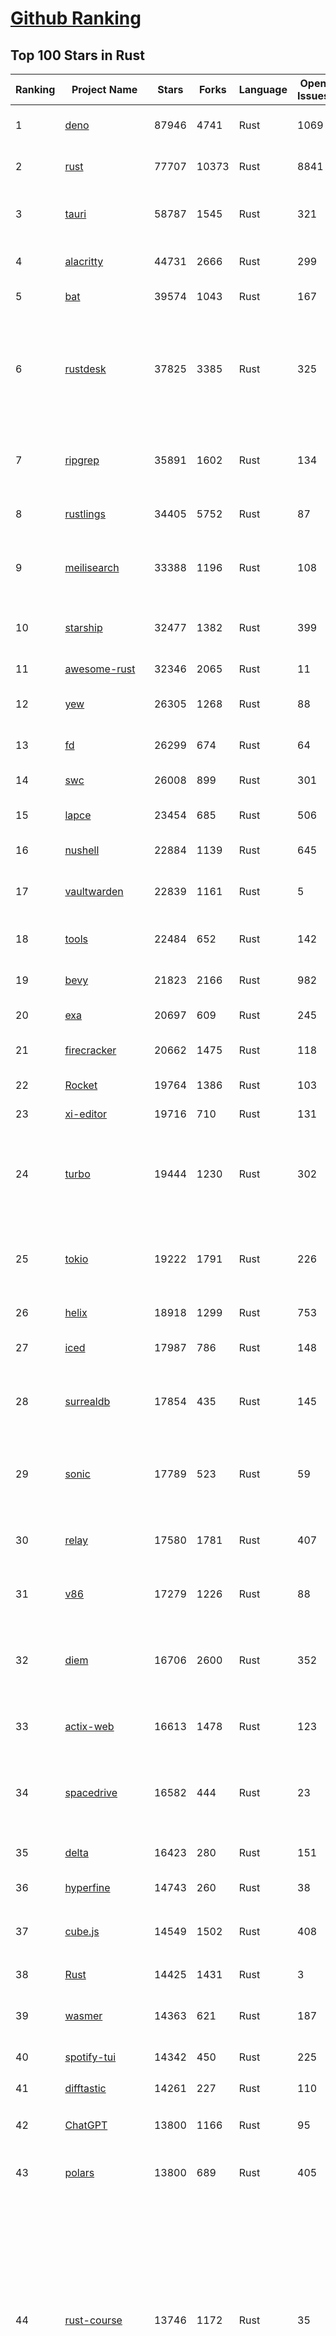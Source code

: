 [Github Ranking](../README.md)
==========

## Top 100 Stars in Rust

| Ranking | Project Name | Stars | Forks | Language | Open Issues | Description | Last Commit |
| ------- | ------------ | ----- | ----- | -------- | ----------- | ----------- | ----------- |
| 1 | [deno](https://github.com/denoland/deno) | 87946 | 4741 | Rust | 1069 | A modern runtime for JavaScript and TypeScript. | 2023-02-13T09:54:31Z |
| 2 | [rust](https://github.com/rust-lang/rust) | 77707 | 10373 | Rust | 8841 | Empowering everyone to build reliable and efficient software. | 2023-02-13T09:58:15Z |
| 3 | [tauri](https://github.com/tauri-apps/tauri) | 58787 | 1545 | Rust | 321 | Build smaller, faster, and more secure desktop applications with a web frontend. | 2023-02-13T00:05:27Z |
| 4 | [alacritty](https://github.com/alacritty/alacritty) | 44731 | 2666 | Rust | 299 | A cross-platform, OpenGL terminal emulator. | 2023-02-12T20:29:25Z |
| 5 | [bat](https://github.com/sharkdp/bat) | 39574 | 1043 | Rust | 167 | A cat(1) clone with wings. | 2023-02-10T04:13:25Z |
| 6 | [rustdesk](https://github.com/rustdesk/rustdesk) | 37825 | 3385 | Rust | 325 | Open source virtual / remote desktop infrastructure for everyone! The open source TeamViewer alternative. Display and control your PC and Android devices from anywhere at anytime. | 2023-02-13T09:54:46Z |
| 7 | [ripgrep](https://github.com/BurntSushi/ripgrep) | 35891 | 1602 | Rust | 134 | ripgrep recursively searches directories for a regex pattern while respecting your gitignore | 2023-02-12T05:46:21Z |
| 8 | [rustlings](https://github.com/rust-lang/rustlings) | 34405 | 5752 | Rust | 87 | :crab: Small exercises to get you used to reading and writing Rust code! | 2023-02-13T10:01:48Z |
| 9 | [meilisearch](https://github.com/meilisearch/meilisearch) | 33388 | 1196 | Rust | 108 | A lightning-fast search engine that fits effortlessly into your apps, websites, and workflow. | 2023-02-10T14:59:28Z |
| 10 | [starship](https://github.com/starship/starship) | 32477 | 1382 | Rust | 399 | ☄🌌️  The minimal, blazing-fast, and infinitely customizable prompt for any shell! | 2023-02-12T12:50:16Z |
| 11 | [awesome-rust](https://github.com/rust-unofficial/awesome-rust) | 32346 | 2065 | Rust | 11 | A curated list of Rust code and resources. | 2023-02-09T00:04:53Z |
| 12 | [yew](https://github.com/yewstack/yew) | 26305 | 1268 | Rust | 88 | Rust / Wasm framework for building client web apps | 2023-02-10T18:02:18Z |
| 13 | [fd](https://github.com/sharkdp/fd) | 26299 | 674 | Rust | 64 | A simple, fast and user-friendly alternative to 'find' | 2023-02-07T13:43:43Z |
| 14 | [swc](https://github.com/swc-project/swc) | 26008 | 899 | Rust | 301 | Rust-based platform for the Web | 2023-02-13T08:23:47Z |
| 15 | [lapce](https://github.com/lapce/lapce) | 23454 | 685 | Rust | 506 | Lightning-fast and Powerful Code Editor written in Rust | 2023-02-13T09:02:45Z |
| 16 | [nushell](https://github.com/nushell/nushell) | 22884 | 1139 | Rust | 645 | A new type of shell | 2023-02-13T05:40:52Z |
| 17 | [vaultwarden](https://github.com/dani-garcia/vaultwarden) | 22839 | 1161 | Rust | 5 | Unofficial Bitwarden compatible server written in Rust, formerly known as bitwarden_rs | 2023-02-13T07:34:12Z |
| 18 | [tools](https://github.com/rome/tools) | 22484 | 652 | Rust | 142 | Unified developer tools for JavaScript, TypeScript, and the web | 2023-02-13T08:44:55Z |
| 19 | [bevy](https://github.com/bevyengine/bevy) | 21823 | 2166 | Rust | 982 | A refreshingly simple data-driven game engine built in Rust | 2023-02-13T08:46:04Z |
| 20 | [exa](https://github.com/ogham/exa) | 20697 | 609 | Rust | 245 | A modern replacement for ‘ls’. | 2023-02-04T12:51:14Z |
| 21 | [firecracker](https://github.com/firecracker-microvm/firecracker) | 20662 | 1475 | Rust | 118 | Secure and fast microVMs for serverless computing. | 2023-02-13T09:59:46Z |
| 22 | [Rocket](https://github.com/SergioBenitez/Rocket) | 19764 | 1386 | Rust | 103 | A web framework for Rust. | 2023-02-11T01:43:12Z |
| 23 | [xi-editor](https://github.com/xi-editor/xi-editor) | 19716 | 710 | Rust | 131 | A modern editor with a backend written in Rust. | 2023-02-01T16:30:16Z |
| 24 | [turbo](https://github.com/vercel/turbo) | 19444 | 1230 | Rust | 302 | Incremental bundler and build system optimized for JavaScript and TypeScript, written in Rust – including Turbopack and Turborepo. | 2023-02-13T09:28:45Z |
| 25 | [tokio](https://github.com/tokio-rs/tokio) | 19222 | 1791 | Rust | 226 | A runtime for writing reliable asynchronous applications with Rust. Provides I/O, networking, scheduling, timers, ... | 2023-02-13T08:28:44Z |
| 26 | [helix](https://github.com/helix-editor/helix) | 18918 | 1299 | Rust | 753 | A post-modern modal text editor. | 2023-02-13T10:02:58Z |
| 27 | [iced](https://github.com/iced-rs/iced) | 17987 | 786 | Rust | 148 | A cross-platform GUI library for Rust, inspired by Elm | 2023-02-13T06:55:44Z |
| 28 | [surrealdb](https://github.com/surrealdb/surrealdb) | 17854 | 435 | Rust | 145 | A scalable, distributed, collaborative, document-graph database, for the realtime web | 2023-02-12T16:04:44Z |
| 29 | [sonic](https://github.com/valeriansaliou/sonic) | 17789 | 523 | Rust | 59 | 🦔 Fast, lightweight & schema-less search backend. An alternative to Elasticsearch that runs on a few MBs of RAM. | 2023-01-08T19:14:14Z |
| 30 | [relay](https://github.com/facebook/relay) | 17580 | 1781 | Rust | 407 | Relay is a JavaScript framework for building data-driven React applications. | 2023-02-12T00:14:25Z |
| 31 | [v86](https://github.com/copy/v86) | 17279 | 1226 | Rust | 88 | x86 virtualization in your browser, recompiling x86 to wasm on the fly | 2023-01-06T15:35:16Z |
| 32 | [diem](https://github.com/diem/diem) | 16706 | 2600 | Rust | 352 | Diem’s mission is to build a trusted and innovative financial network that empowers people and businesses around the world. | 2023-02-13T09:47:14Z |
| 33 | [actix-web](https://github.com/actix/actix-web) | 16613 | 1478 | Rust | 123 | Actix Web is a powerful, pragmatic, and extremely fast web framework for Rust. | 2023-02-12T02:49:23Z |
| 34 | [spacedrive](https://github.com/spacedriveapp/spacedrive) | 16582 | 444 | Rust | 23 | Spacedrive is an open source cross-platform file explorer, powered by a virtual distributed filesystem written in Rust. | 2023-02-13T09:16:51Z |
| 35 | [delta](https://github.com/dandavison/delta) | 16423 | 280 | Rust | 151 | A syntax-highlighting pager for git, diff, and grep output | 2023-02-09T06:02:53Z |
| 36 | [hyperfine](https://github.com/sharkdp/hyperfine) | 14743 | 260 | Rust | 38 | A command-line benchmarking tool | 2023-02-01T11:37:44Z |
| 37 | [cube.js](https://github.com/cube-js/cube.js) | 14549 | 1502 | Rust | 408 | 📊  Cube — The Semantic Layer for Building Data Applications | 2023-02-13T01:32:08Z |
| 38 | [Rust](https://github.com/TheAlgorithms/Rust) | 14425 | 1431 | Rust | 3 |  All Algorithms implemented in Rust  | 2023-02-13T02:09:42Z |
| 39 | [wasmer](https://github.com/wasmerio/wasmer) | 14363 | 621 | Rust | 187 | 🚀 The leading WebAssembly Runtime supporting WASI and Emscripten | 2023-02-13T10:03:29Z |
| 40 | [spotify-tui](https://github.com/Rigellute/spotify-tui) | 14342 | 450 | Rust | 225 | Spotify for the terminal written in Rust 🚀 | 2023-01-20T22:39:05Z |
| 41 | [difftastic](https://github.com/Wilfred/difftastic) | 14261 | 227 | Rust | 110 | a structural diff that understands syntax 🟥🟩 | 2023-02-12T08:45:54Z |
| 42 | [ChatGPT](https://github.com/lencx/ChatGPT) | 13800 | 1166 | Rust | 95 | 🔮 ChatGPT Desktop Application (Mac, Windows and Linux) | 2023-02-13T05:49:34Z |
| 43 | [polars](https://github.com/pola-rs/polars) | 13800 | 689 | Rust | 405 | Fast multi-threaded, hybrid-out-of-core DataFrame library in Rust \| Python \| Node.js | 2023-02-13T09:53:40Z |
| 44 | [rust-course](https://github.com/sunface/rust-course) | 13746 | 1172 | Rust | 35 | “连续六年成为全世界最受喜爱的语言，无 GC 也无需手动内存管理、极高的性能和安全性、过程/OO/函数式编程、优秀的包管理、JS 未来基石" — 工作之余的第二语言来试试 Rust 吧。<<Rust语言圣经>>拥有全面且深入的讲解、生动贴切的示例、德芙般丝滑的内容，甚至还有JS程序员关注的 WASM 和 Deno 等专题。这可能是目前最用心的 Rust 中文学习教程 / Book  | 2023-02-13T06:37:24Z |
| 45 | [coreutils](https://github.com/uutils/coreutils) | 13604 | 946 | Rust | 192 | Cross-platform Rust rewrite of the GNU coreutils | 2023-02-13T09:07:04Z |
| 46 | [RustPython](https://github.com/RustPython/RustPython) | 13570 | 918 | Rust | 228 | A Python Interpreter written in Rust | 2023-02-13T09:19:49Z |
| 47 | [egui](https://github.com/emilk/egui) | 13351 | 934 | Rust | 341 | egui: an easy-to-use immediate mode GUI in Rust that runs on both web and native | 2023-02-12T21:37:14Z |
| 48 | [anki](https://github.com/ankitects/anki) | 13201 | 1651 | Rust | 99 | Anki for desktop computers | 2023-02-13T09:43:16Z |
| 49 | [vector](https://github.com/vectordotdev/vector) | 12697 | 1006 | Rust | 1604 | A high-performance observability data pipeline. | 2023-02-13T05:07:46Z |
| 50 | [tikv](https://github.com/tikv/tikv) | 12631 | 1909 | Rust | 946 | Distributed transactional key-value database, originally created to complement TiDB | 2023-02-13T09:42:37Z |
| 51 | [navi](https://github.com/denisidoro/navi) | 12476 | 454 | Rust | 47 | An interactive cheatsheet tool for the command-line | 2022-12-21T11:06:29Z |
| 52 | [mdBook](https://github.com/rust-lang/mdBook) | 12459 | 1285 | Rust | 352 | Create book from markdown files. Like Gitbook but implemented in Rust | 2023-02-12T08:00:36Z |
| 53 | [gitui](https://github.com/extrawurst/gitui) | 12243 | 383 | Rust | 99 | Blazing 💥 fast terminal-ui for git written in rust 🦀 | 2023-02-13T02:20:34Z |
| 54 | [book](https://github.com/rust-lang/book) | 11524 | 2707 | Rust | 166 | The Rust Programming Language | 2023-02-13T04:36:17Z |
| 55 | [ruffle](https://github.com/ruffle-rs/ruffle) | 11473 | 577 | Rust | 2304 | A Flash Player emulator written in Rust | 2023-02-13T09:35:52Z |
| 56 | [wasmtime](https://github.com/bytecodealliance/wasmtime) | 11424 | 910 | Rust | 465 | A fast and secure runtime for WebAssembly | 2023-02-13T09:00:56Z |
| 57 | [rust-analyzer](https://github.com/rust-lang/rust-analyzer) | 11399 | 1168 | Rust | 1166 | A Rust compiler front-end for IDEs | 2023-02-13T09:45:29Z |
| 58 | [hyper](https://github.com/hyperium/hyper) | 11221 | 1320 | Rust | 174 | An HTTP library for Rust | 2023-02-02T14:42:13Z |
| 59 | [Pake](https://github.com/tw93/Pake) | 10990 | 808 | Rust | 6 | 🤱🏻 Turn any webpage into a desktop app with Rust.  🤱🏻 很简单的用 Rust 打包网页生成很小的桌面 App | 2023-02-08T10:11:39Z |
| 60 | [static-analysis](https://github.com/analysis-tools-dev/static-analysis) | 10881 | 1218 | Rust | 1 | ⚙️ A curated list of static analysis (SAST) tools and linters for all programming languages, config files, build tools, and more. The focus is on tools which improve code quality. | 2023-02-12T22:16:02Z |
| 61 | [tree-sitter](https://github.com/tree-sitter/tree-sitter) | 10833 | 618 | Rust | 350 | An incremental parsing system for programming tools | 2023-02-09T17:13:37Z |
| 62 | [carbonyl](https://github.com/fathyb/carbonyl) | 10790 | 245 | Rust | 28 | Chromium running inside your terminal | 2023-02-12T01:20:59Z |
| 63 | [clap](https://github.com/clap-rs/clap) | 10664 | 884 | Rust | 205 | A full featured, fast Command Line Argument Parser for Rust | 2023-02-13T04:37:14Z |
| 64 | [just](https://github.com/casey/just) | 10636 | 263 | Rust | 153 | 🤖 Just a command runner | 2023-02-09T06:18:44Z |
| 65 | [rust-raspberrypi-OS-tutorials](https://github.com/rust-embedded/rust-raspberrypi-OS-tutorials) | 10415 | 627 | Rust | 1 | :books: Learn to write an embedded OS in Rust :crab: | 2022-12-30T20:30:34Z |
| 66 | [zola](https://github.com/getzola/zola) | 10290 | 732 | Rust | 173 | A fast static site generator in a single binary with everything built-in. https://www.getzola.org | 2023-02-12T16:28:16Z |
| 67 | [fnm](https://github.com/Schniz/fnm) | 10266 | 295 | Rust | 89 | 🚀 Fast and simple Node.js version manager, built in Rust | 2023-02-08T21:42:07Z |
| 68 | [solana](https://github.com/solana-labs/solana) | 10006 | 2760 | Rust | 861 | Web-Scale Blockchain for fast, secure, scalable, decentralized apps and marketplaces. | 2023-02-13T03:22:10Z |
| 69 | [zellij](https://github.com/zellij-org/zellij) | 9967 | 306 | Rust | 376 | A terminal workspace with batteries included | 2023-02-12T16:25:21Z |
| 70 | [diesel](https://github.com/diesel-rs/diesel) | 9898 | 874 | Rust | 96 | A safe, extensible ORM and Query Builder for Rust | 2023-02-07T18:30:04Z |
| 71 | [cargo](https://github.com/rust-lang/cargo) | 9799 | 1921 | Rust | 1342 | The Rust package manager | 2023-02-12T20:20:50Z |
| 72 | [py-spy](https://github.com/benfred/py-spy) | 9711 | 347 | Rust | 93 | Sampling profiler for Python programs | 2023-02-09T02:21:20Z |
| 73 | [tui-rs](https://github.com/fdehau/tui-rs) | 9701 | 456 | Rust | 91 | Build terminal user interfaces and dashboards using Rust | 2023-02-11T17:30:31Z |
| 74 | [neovide](https://github.com/neovide/neovide) | 9525 | 375 | Rust | 336 | No Nonsense Neovim Client in Rust | 2023-02-10T14:52:01Z |
| 75 | [czkawka](https://github.com/qarmin/czkawka) | 9506 | 266 | Rust | 227 | Multi functional app to find duplicates, empty folders, similar images etc. | 2023-02-12T21:29:26Z |
| 76 | [zoxide](https://github.com/ajeetdsouza/zoxide) | 9323 | 337 | Rust | 28 | A smarter cd command. Supports all major shells. | 2023-02-13T03:42:53Z |
| 77 | [lsd](https://github.com/Peltoche/lsd) | 9173 | 305 | Rust | 93 | The next gen ls command | 2023-02-02T16:21:03Z |
| 78 | [xsv](https://github.com/BurntSushi/xsv) | 9166 | 289 | Rust | 108 | A fast CSV command line toolkit written in Rust. | 2022-12-22T10:10:37Z |
| 79 | [RustScan](https://github.com/RustScan/RustScan) | 9161 | 669 | Rust | 88 | 🤖 The Modern Port Scanner 🤖 | 2023-02-04T00:43:33Z |
| 80 | [comprehensive-rust](https://github.com/google/comprehensive-rust) | 9041 | 407 | Rust | 31 | This is the Rust course used by the Android team at Google. It provides you the material to quickly teach Rust to everyone. | 2023-02-13T09:56:45Z |
| 81 | [rust-clippy](https://github.com/rust-lang/rust-clippy) | 8920 | 1172 | Rust | 1628 | A bunch of lints to catch common mistakes and improve your Rust code. Book: https://doc.rust-lang.org/clippy/ | 2023-02-13T07:16:45Z |
| 82 | [spotifyd](https://github.com/Spotifyd/spotifyd) | 8618 | 407 | Rust | 58 | A spotify daemon | 2023-02-02T00:24:07Z |
| 83 | [axum](https://github.com/tokio-rs/axum) | 8539 | 596 | Rust | 18 | Ergonomic and modular web framework built with Tokio, Tower, and Hyper | 2023-02-12T21:51:38Z |
| 84 | [xray](https://github.com/atom-archive/xray) | 8533 | 246 | Rust | 16 | An experimental next-generation Electron-based text editor | 2019-07-22T17:46:06Z |
| 85 | [druid](https://github.com/linebender/druid) | 8517 | 541 | Rust | 256 | A data-first Rust-native UI design toolkit.  | 2023-02-11T16:27:26Z |
| 86 | [talent-plan](https://github.com/pingcap/talent-plan) | 8445 | 1116 | Rust | 96 | open source training courses about distributed database and distributed systems | 2023-01-26T16:44:49Z |
| 87 | [ruff](https://github.com/charliermarsh/ruff) | 8274 | 254 | Rust | 177 | An extremely fast Python linter, written in Rust. | 2023-02-13T08:04:18Z |
| 88 | [broot](https://github.com/Canop/broot) | 8155 | 191 | Rust | 156 | A new way to see and navigate directory trees : https://dystroy.org/broot | 2023-02-10T14:31:06Z |
| 89 | [rayon](https://github.com/rayon-rs/rayon) | 8011 | 405 | Rust | 152 | Rayon: A data parallelism library for Rust | 2023-02-02T12:28:50Z |
| 90 | [sqlx](https://github.com/launchbadge/sqlx) | 7939 | 818 | Rust | 404 | 🧰 The Rust SQL Toolkit. An async, pure Rust SQL crate featuring compile-time checked queries without a DSL. Supports PostgreSQL, MySQL, SQLite, and MSSQL. | 2023-02-12T18:17:53Z |
| 91 | [substrate](https://github.com/paritytech/substrate) | 7901 | 2516 | Rust | 999 | Substrate: The platform for blockchain innovators | 2023-02-13T09:59:23Z |
| 92 | [amethyst](https://github.com/amethyst/amethyst) | 7873 | 774 | Rust | 0 | Data-oriented and data-driven game engine written in Rust | 2021-12-06T18:23:49Z |
| 93 | [windows-rs](https://github.com/microsoft/windows-rs) | 7825 | 339 | Rust | 32 | Rust for Windows | 2023-02-10T21:33:18Z |
| 94 | [universal-android-debloater](https://github.com/0x192/universal-android-debloater) | 7795 | 455 | Rust | 180 | Cross-platform GUI written in Rust using ADB to debloat non-rooted android devices. Improve your privacy, the security and battery life of your device. | 2023-02-12T23:06:48Z |
| 95 | [nom](https://github.com/rust-bakery/nom) | 7719 | 746 | Rust | 182 | Rust parser combinator framework | 2023-02-13T08:10:40Z |
| 96 | [tokei](https://github.com/XAMPPRocky/tokei) | 7690 | 397 | Rust | 92 | Count your code, quickly. | 2023-02-06T15:17:57Z |
| 97 | [actix](https://github.com/actix/actix) | 7688 | 612 | Rust | 35 | Actor framework for Rust. | 2023-01-27T16:50:49Z |
| 98 | [warp](https://github.com/seanmonstar/warp) | 7675 | 647 | Rust | 159 | A super-easy, composable, web server framework for warp speeds. | 2023-01-30T13:41:25Z |
| 99 | [bandwhich](https://github.com/imsnif/bandwhich) | 7656 | 235 | Rust | 52 | Terminal bandwidth utilization tool | 2023-01-22T17:46:27Z |
| 100 | [tantivy](https://github.com/quickwit-oss/tantivy) | 7638 | 456 | Rust | 238 | Tantivy is a full-text search engine library inspired by Apache Lucene and written in Rust | 2023-02-13T06:47:30Z |

